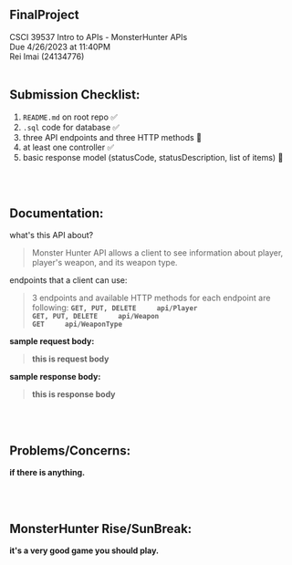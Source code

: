 ## FinalProject
CSCI 39537 Intro to APIs - MonsterHunter APIs
<br />
Due 4/26/2023 at 11:40PM
<br />
Rei Imai (24134776)
<br />
<br />

## Submission Checklist:
1. `README.md` on root repo ✅
2. `.sql` code for database ✅
3. three API endpoints and three HTTP methods 🛑
4. at least one controller ✅
5. basic response model (statusCode, statusDescription, list of items) 🛑

<br />
<br />

## Documentation:
what's this API about?
> Monster Hunter API allows a client to see information about player, player's weapon, and its weapon type.

endpoints that a client can use:
> 3 endpoints and available HTTP methods for each endpoint are following: <b />
```GET, PUT, DELETE     api/Player``` <br />
```GET, PUT, DELETE     api/Weapon``` <br />
```GET     api/WeaponType```

sample request body:
> this is request body

sample response body:
> this is response body

<br />
<br />

## Problems/Concerns:
if there is anything.

<br />
<br />

## MonsterHunter Rise/SunBreak:
it's a very good game you should play.
